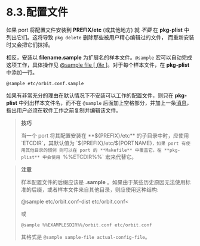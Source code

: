 # 8.3.配置文件

如果 port 将配置文件安装到 **PREFIX/etc** (或其他地方) 就 *不要* 在 **pkg-plist** 中列出它们。这将导致 `pkg delete` 删除那些被用户精心编辑过的文件， 而重新安装时又会把它们抹掉。

相反，安装以 **filename.sample** 为扩展名的样本文件。`@sample` 宏可以自动完成这项工作，具体操作见 [@sample file [ *file* ]](https://docs.freebsd.org/en/books/porters-handbook/plist/#plist-keywords-sample)。对于每个样本文件，在 **pkg-plist** 中添加一行。

```shell
@sample etc/orbit.conf.sample
```

如果有非常充分的理由在默认情况下不安装可以工作的配置文件，则只在 **pkg-plist** 中列出样本文件名，而不在 `@sample` 后面加上空格部分，并加上一条[消息](https://docs.freebsd.org/en/books/porters-handbook/pkg-files/index.html#porting-message)，指出用户必须在软件工作之前复制并编辑该文件。

>**技巧**
>
> 当一个 port 将其配置安装在 **${PREFIX}/etc** 的子目录中时，应使用 `ETCDIR`，其默认值为 `${PREFIX}/etc/${PORTNAME}`，如果 port 有使用其他目录的惯例 则可以在 port 的 **Makefile** 中覆盖它。在 **pkg-plist** 中会使用 `%%ETCDIR%%` 宏来代替它。

>**注意**
>
> 样本配置文件的后缀应该是 **.sample** 。如果由于某些历史原因无法使用标准的后缀，或者样本文件来自其他目录，则应使用这种结构:
>
>@sample etc/orbit.conf-dist etc/orbit.conf<
>
>或
>
>```shell
>@sample %%EXAMPLESDIR%%/orbit.conf etc/orbit.conf
>```
>
> 其格式是 `@sample sample-file actual-config-file`。

